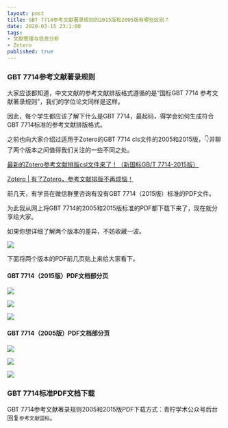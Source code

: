 ```yaml
---
layout: post
title: GBT 7714参考文献著录规则的2015版和2005版有哪些区别？
date: 2020-03-15 23:1:00
tags: 
- 文献管理与信息分析
- Zotero
published: true
---
```


### GBT 7714参考文献著录规则

大家应该都知道，中文文献的参考文献排版格式遵循的是“国标GBT 7714 参考文献著录规则”，我们的学位论文同样是这样。

因此，每个学生都应该了解下什么是GBT 7714，最起码，得学会如何生成符合GBT 7714标准的参考文献排版格式。

之前也向大家介绍过适用于Zotero的GBT 7714 cls文件的2005和2015版，👇并聊了两个版本之间值得我们关注的一些不同之处。

[最新的Zotero参考文献排版csl文件来了！（新国标GB/T 7714-2015版）](https://mp.weixin.qq.com/s/T-yIx8-LuA_HHNyTxSRtCw)

[Zotero \| 有了Zotero，参考文献排版不再烦恼！](https://mp.weixin.qq.com/s/FgxUmrGgLOglScllgeca2Q)

前几天，有学员在微信群里咨询有没有GBT 7714（2015版）标准的PDF文件。

为此我从网上将GBT 7714的2005和2015版标准的PDF都下载下来了，现在就分享给大家。

如果你想详细了解两个版本的差异，不妨收藏一波。

![](https://tva1.sinaimg.cn/large/00831rSTly1gctw4wq1xpj315o0ouq5k.jpg)



下面将两个版本的PDF前几页贴上来给大家看下。

#### GBT 7714（2015版）PDF文档部分页

![](https://tva1.sinaimg.cn/large/00831rSTly1gctwa2u2xej30u016d0vq.jpg)

![](https://tva1.sinaimg.cn/large/00831rSTly1gctwavbnj2j30u016dafj.jpg)

![](https://tva1.sinaimg.cn/large/00831rSTly1gctwbfrc3dj30u016dtad.jpg)

#### GBT 7714（2005版）PDF文档部分页

![](https://tva1.sinaimg.cn/large/00831rSTly1gctwc5kogwj30u018bn0m.jpg)

![](https://tva1.sinaimg.cn/large/00831rSTly1gctwcwu3d9j30u018b45q.jpg)

![](https://tva1.sinaimg.cn/large/00831rSTly1gctwd6i88nj30u018bgm3.jpg)

### GBT 7714标准PDF文档下载

GBT 7714参考文献著录规则2005和2015版PDF下载方式：青柠学术公众号后台回复`参考文献国标`。

